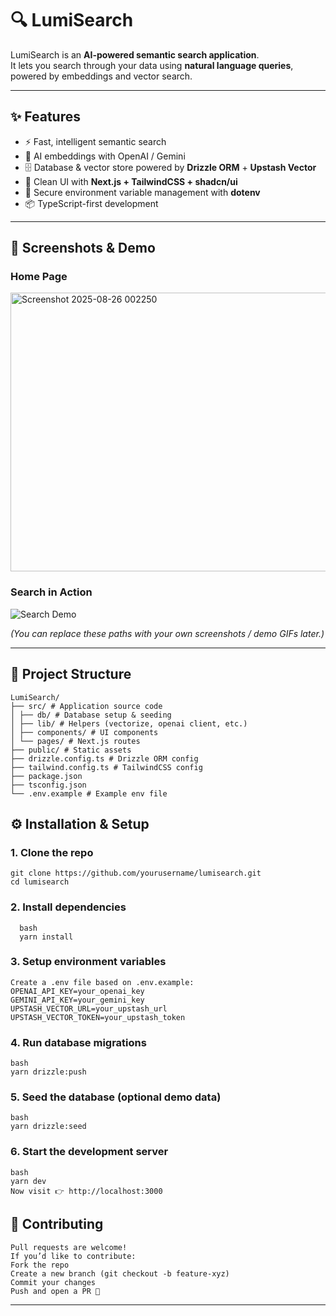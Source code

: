 # 🔍 LumiSearch

LumiSearch is an **AI-powered semantic search application**.  
It lets you search through your data using **natural language queries**, powered by embeddings and vector search.

---

## ✨ Features
- ⚡ Fast, intelligent semantic search  
- 🧠 AI embeddings with OpenAI / Gemini  
- 🗄️ Database & vector store powered by **Drizzle ORM** + **Upstash Vector**  
- 🎨 Clean UI with **Next.js + TailwindCSS + shadcn/ui**  
- 🔐 Secure environment variable management with **dotenv**  
- 📦 TypeScript-first development  

---

## 📸 Screenshots & Demo

### Home Page
<img width="959" height="446" alt="Screenshot 2025-08-26 002250" src="https://github.com/user-attachments/assets/87782465-58ff-4cc5-8dff-70b73dc80b1c" />

### Search in Action
![Search Demo](./public/screenshots/search.gif)

*(You can replace these paths with your own screenshots / demo GIFs later.)*

---

## 📂 Project Structure
```
LumiSearch/
├── src/ # Application source code
│ ├── db/ # Database setup & seeding
│ ├── lib/ # Helpers (vectorize, openai client, etc.)
│ ├── components/ # UI components
│ └── pages/ # Next.js routes
├── public/ # Static assets
├── drizzle.config.ts # Drizzle ORM config
├── tailwind.config.ts # TailwindCSS config
├── package.json
├── tsconfig.json
└── .env.example # Example env file
```

## ⚙️ Installation & Setup

### 1. Clone the repo
    git clone https://github.com/yourusername/lumisearch.git
    cd lumisearch

### 2. Install dependencies
      bash
      yarn install
### 3. Setup environment variables

    Create a .env file based on .env.example:
    OPENAI_API_KEY=your_openai_key
    GEMINI_API_KEY=your_gemini_key
    UPSTASH_VECTOR_URL=your_upstash_url
    UPSTASH_VECTOR_TOKEN=your_upstash_token

### 4. Run database migrations
    bash
    yarn drizzle:push
### 5. Seed the database (optional demo data)
    bash
    yarn drizzle:seed
### 6. Start the development server
    bash
    yarn dev
    Now visit 👉 http://localhost:3000


## 🤝 Contributing
```
Pull requests are welcome!
If you’d like to contribute:
Fork the repo
Create a new branch (git checkout -b feature-xyz)
Commit your changes
Push and open a PR 🚀
```

---
